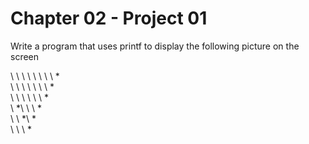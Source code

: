 # Chapter 02 - Project 01

Write a program that uses printf to display the following picture on the screen

\ \ \ \ \ \ \ \ \*  
\ \ \ \ \ \ \ \*  
\ \ \ \ \ \ \*  
\ \*\ \ \ \*  
\ \ \*\ \*  
\ \ \ \*  
